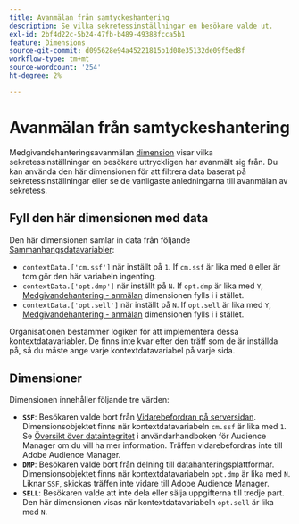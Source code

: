 ```yaml
---
title: Avanmälan från samtyckeshantering
description: Se vilka sekretessinställningar en besökare valde ut.
exl-id: 2bf4d22c-5b24-47fb-b489-49388fcca5b1
feature: Dimensions
source-git-commit: d095628e94a45221815b1d08e35132de09f5ed8f
workflow-type: tm+mt
source-wordcount: '254'
ht-degree: 2%

---
```


# Avanmälan från samtyckeshantering

Medgivandehanteringsavanmälan [dimension](overview.md) visar vilka sekretessinställningar en besökare uttryckligen har avanmält sig från. Du kan använda den här dimensionen för att filtrera data baserat på sekretessinställningar eller se de vanligaste anledningarna till avanmälan av sekretess.

## Fyll den här dimensionen med data

Den här dimensionen samlar in data från följande [Sammanhangsdatavariabler](/help/implement/vars/page-vars/contextdata.md):

* `contextData.['cm.ssf']` när inställt på `1`. If `cm.ssf` är lika med `0` eller är tom gör den här variabeln ingenting.
* `contextData.['opt.dmp']` när inställt på `N`. If `opt.dmp` är lika med `Y`, [Medgivandehantering - anmälan](cm-opt-in.md) dimensionen fylls i i stället.
* `contextData.['opt.sell']` när inställt på `N`. If `opt.sell` är lika med `Y`, [Medgivandehantering - anmälan](cm-opt-in.md) dimensionen fylls i i stället.

Organisationen bestämmer logiken för att implementera dessa kontextdatavariabler. De finns inte kvar efter den träff som de är inställda på, så du måste ange varje kontextdatavariabel på varje sida.

## Dimensioner

Dimensionen innehåller följande tre värden:

* **`SSF`**: Besökaren valde bort från [Vidarebefordran på serversidan](/help/admin/admin/c-manage-report-suites/c-edit-report-suites/general/c-server-side-forwarding/ssf.md). Dimensionsobjektet finns när kontextdatavariabeln `cm.ssf` är lika med `1`. Se [Översikt över dataintegritet](https://experienceleague.adobe.com/docs/audience-manager/user-guide/overview/data-privacy/data-privacy.html) i användarhandboken för Audience Manager om du vill ha mer information. Träffen vidarebefordras inte till Adobe Audience Manager.
* **`DMP`**: Besökaren valde bort från delning till datahanteringsplattformar. Dimensionsobjektet finns när kontextdatavariabeln `opt.dmp` är lika med `N`. Liknar `SSF`, skickas träffen inte vidare till Adobe Audience Manager.
* **`SELL`**: Besökaren valde att inte dela eller sälja uppgifterna till tredje part. Den här dimensionen visas när kontextdatavariabeln `opt.sell` är lika med `N`.
